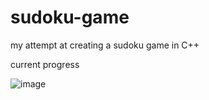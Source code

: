 # sudoku-game
my attempt at creating a sudoku game in C++

current progress

![image](https://user-images.githubusercontent.com/104849057/191025804-bd620c9f-8ce2-4f34-a97e-002ebfd05eb7.png)
